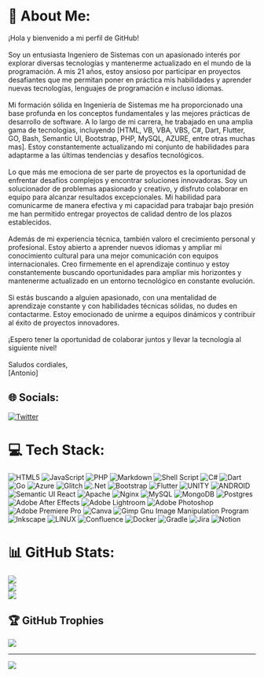 # 💫 About Me:
¡Hola y bienvenido a mi perfil de GitHub!<br><br>Soy un entusiasta Ingeniero de Sistemas con un apasionado interés por explorar diversas tecnologías y mantenerme actualizado en el mundo de la programación. A mis 21 años, estoy ansioso por participar en proyectos desafiantes que me permitan poner en práctica mis habilidades y aprender nuevas tecnologías, lenguajes de programación e incluso idiomas.<br><br>Mi formación sólida en Ingeniería de Sistemas me ha proporcionado una base profunda en los conceptos fundamentales y las mejores prácticas de desarrollo de software. A lo largo de mi carrera, he trabajado en una amplia gama de tecnologías, incluyendo [HTML, VB, VBA, VBS, C#, Dart, Flutter, GO, Bash, Semantic UI, Bootstrap, PHP, MySQL, AZURE, entre otras muchas mas]. Estoy constantemente actualizando mi conjunto de habilidades para adaptarme a las últimas tendencias y desafíos tecnológicos.<br><br>Lo que más me emociona de ser parte de proyectos es la oportunidad de enfrentar desafíos complejos y encontrar soluciones innovadoras. Soy un solucionador de problemas apasionado y creativo, y disfruto colaborar en equipo para alcanzar resultados excepcionales. Mi habilidad para comunicarme de manera efectiva y mi capacidad para trabajar bajo presión me han permitido entregar proyectos de calidad dentro de los plazos establecidos.<br><br>Además de mi experiencia técnica, también valoro el crecimiento personal y profesional. Estoy abierto a aprender nuevos idiomas y ampliar mi conocimiento cultural para una mejor comunicación con equipos internacionales. Creo firmemente en el aprendizaje continuo y estoy constantemente buscando oportunidades para ampliar mis horizontes y mantenerme actualizado en un entorno tecnológico en constante evolución.<br><br>Si estás buscando a alguien apasionado, con una mentalidad de aprendizaje constante y con habilidades técnicas sólidas, no dudes en contactarme. Estoy emocionado de unirme a equipos dinámicos y contribuir al éxito de proyectos innovadores.<br><br>¡Espero tener la oportunidad de colaborar juntos y llevar la tecnología al siguiente nivel!<br><br>Saludos cordiales,<br>[Antonio]


## 🌐 Socials:
[![Twitter](https://img.shields.io/badge/Twitter-%231DA1F2.svg?logo=Twitter&logoColor=white)](https://twitter.com/Picasso_A_) 

# 💻 Tech Stack:
![HTML5](https://img.shields.io/badge/html5-%23E34F26.svg?style=for-the-badge&logo=html5&logoColor=white) ![JavaScript](https://img.shields.io/badge/javascript-%23323330.svg?style=for-the-badge&logo=javascript&logoColor=%23F7DF1E) ![PHP](https://img.shields.io/badge/php-%23777BB4.svg?style=for-the-badge&logo=php&logoColor=white) ![Markdown](https://img.shields.io/badge/markdown-%23000000.svg?style=for-the-badge&logo=markdown&logoColor=white) ![Shell Script](https://img.shields.io/badge/shell_script-%23121011.svg?style=for-the-badge&logo=gnu-bash&logoColor=white) ![C#](https://img.shields.io/badge/c%23-%23239120.svg?style=for-the-badge&logo=c-sharp&logoColor=white) ![Dart](https://img.shields.io/badge/dart-%230175C2.svg?style=for-the-badge&logo=dart&logoColor=white) ![Go](https://img.shields.io/badge/go-%2300ADD8.svg?style=for-the-badge&logo=go&logoColor=white) ![Azure](https://img.shields.io/badge/azure-%230072C6.svg?style=for-the-badge&logo=azure-devops&logoColor=white) ![Glitch](https://img.shields.io/badge/glitch-%233333FF.svg?style=for-the-badge&logo=glitch&logoColor=white) ![.Net](https://img.shields.io/badge/.NET-5C2D91?style=for-the-badge&logo=.net&logoColor=white) ![Bootstrap](https://img.shields.io/badge/bootstrap-%23563D7C.svg?style=for-the-badge&logo=bootstrap&logoColor=white) ![Flutter](https://img.shields.io/badge/Flutter-%2302569B.svg?style=for-the-badge&logo=Flutter&logoColor=white) ![UNITY](https://img.shields.io/badge/Unity-%2320232a.svg?style=for-the-badge&logo=unity&logoColor=white) ![ANDROID](https://img.shields.io/badge/android-%2320232a.svg?style=for-the-badge&logo=android&logoColor=%a4c639) ![Semantic UI React](https://img.shields.io/badge/Semantic%20UI%20React-%2335BDB2.svg?style=for-the-badge&logo=SemanticUIReact&logoColor=white) ![Apache](https://img.shields.io/badge/apache-%23D42029.svg?style=for-the-badge&logo=apache&logoColor=white) ![Nginx](https://img.shields.io/badge/nginx-%23009639.svg?style=for-the-badge&logo=nginx&logoColor=white) ![MySQL](https://img.shields.io/badge/mysql-%2300f.svg?style=for-the-badge&logo=mysql&logoColor=white) ![MongoDB](https://img.shields.io/badge/MongoDB-%234ea94b.svg?style=for-the-badge&logo=mongodb&logoColor=white) ![Postgres](https://img.shields.io/badge/postgres-%23316192.svg?style=for-the-badge&logo=postgresql&logoColor=white) ![Adobe After Effects](https://img.shields.io/badge/Adobe%20After%20Effects-9999FF.svg?style=for-the-badge&logo=Adobe%20After%20Effects&logoColor=white) ![Adobe Lightroom](https://img.shields.io/badge/Adobe%20Lightroom-31A8FF.svg?style=for-the-badge&logo=Adobe%20Lightroom&logoColor=white) ![Adobe Photoshop](https://img.shields.io/badge/adobephotoshop-%2331A8FF.svg?style=for-the-badge&logo=adobephotoshop&logoColor=white) ![Adobe Premiere Pro](https://img.shields.io/badge/Adobe%20Premiere%20Pro-9999FF.svg?style=for-the-badge&logo=Adobe%20Premiere%20Pro&logoColor=white) ![Canva](https://img.shields.io/badge/Canva-%2300C4CC.svg?style=for-the-badge&logo=Canva&logoColor=white) ![Gimp Gnu Image Manipulation Program](https://img.shields.io/badge/Gimp-657D8B?style=for-the-badge&logo=gimp&logoColor=FFFFFF) ![Inkscape](https://img.shields.io/badge/Inkscape-e0e0e0?style=for-the-badge&logo=inkscape&logoColor=080A13) ![LINUX](https://img.shields.io/badge/Linux-FCC624?style=for-the-badge&logo=linux&logoColor=black) ![Confluence](https://img.shields.io/badge/confluence-%23172BF4.svg?style=for-the-badge&logo=confluence&logoColor=white) ![Docker](https://img.shields.io/badge/docker-%230db7ed.svg?style=for-the-badge&logo=docker&logoColor=white) ![Gradle](https://img.shields.io/badge/Gradle-02303A.svg?style=for-the-badge&logo=Gradle&logoColor=white) ![Jira](https://img.shields.io/badge/jira-%230A0FFF.svg?style=for-the-badge&logo=jira&logoColor=white) ![Notion](https://img.shields.io/badge/Notion-%23000000.svg?style=for-the-badge&logo=notion&logoColor=white)
# 📊 GitHub Stats:
![](https://github-readme-stats.vercel.app/api?username=zeroisekai&theme=blueberry&hide_border=false&include_all_commits=false&count_private=false)<br/>
![](https://github-readme-streak-stats.herokuapp.com/?user=zeroisekai&theme=blueberry&hide_border=false)<br/>
![](https://github-readme-stats.vercel.app/api/top-langs/?username=zeroisekai&theme=blueberry&hide_border=false&include_all_commits=false&count_private=false&layout=compact)

## 🏆 GitHub Trophies
![](https://github-profile-trophy.vercel.app/?username=zeroisekai&theme=gitdimmed&no-frame=false&no-bg=false&margin-w=4)

---
[![](https://visitcount.itsvg.in/api?id=zeroisekai&icon=0&color=0)](https://visitcount.itsvg.in)

<!-- Proudly created with GPRM ( https://gprm.itsvg.in ) -->
